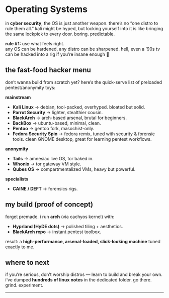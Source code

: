# Operating Systems

in **cyber security**, the OS is just another weapon. there’s no “one distro to rule them all.” kali might be hyped, but locking yourself into it is like bringing the same lockpick to every door. boring. predictable.

**rule #1:** use what feels right.  
any OS can be hardened, any distro can be sharpened. hell, even a ‘90s tv can be hacked into a rig if you’re insane enough 👀

## the fast-food hacker menu

don’t wanna build from scratch yet? here’s the quick-serve list of preloaded pentest/anonymity toys:

**mainstream**
- **Kali Linux** → debian, tool-packed, overhyped. bloated but solid.
- **Parrot Security** → lighter, stealthier cousin.
- **BlackArch** → arch-based arsenal, brutal for beginners.
- **BackBox** → ubuntu-based, minimal, clean.
- **Pentoo** → gentoo fork, masochist-only.
- **Fedora Security Spin** → fedora remix, tuned with security & forensic tools. clean GNOME desktop, great for learning pentest workflows.

**anonymity**
- **Tails** → amnesiac live OS, tor baked in.
- **Whonix** → tor gateway VM style.
- **Qubes OS** → compartmentalized VMs, heavy but powerful.

**specialists**
- **CAINE / DEFT** → forensics rigs.

## my build (proof of concept)

forget premade. i run **arch** (via cachyos kernel) with:
- **Hyprland (HyDE dots)** → polished tiling + aesthetics.
- **BlackArch repo** → instant pentest toolbox.

result: a **high-performance, arsenal-loaded, slick-looking machine** tuned exactly to me.

## where to next

if you’re serious, don’t worship distros — learn to build and break your own.  
i’ve dumped **hundreds of linux notes** in the dedicated folder. go there. grind. experiment.

---
# 

